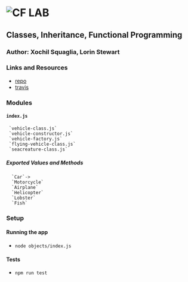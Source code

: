 ![CF](http://i.imgur.com/7v5ASc8.png) LAB
=================================================

## Classes, Inheritance, Functional Programming

### Author: Xochil Squaglia, Lorin Stewart

### Links and Resources
* [repo](https://github.com/L-Stewart/lab02-401n12)
* [travis]()

### Modules
#### `index.js`
     `vehicle-class.js`
     `vehicle-constructor.js`
     `vehicle-factory.js`
     `flying-vehicle-class.js`
     `seacreature-class.js`
     
##### Exported Values and Methods
      `Car`-> 
      `Motorcycle`
      `Airplane`
      `Helicopter`
      `Lobster`
      `Fish`


### Setup

#### Running the app
* `node objects/index.js`


#### Tests
* `npm run test`
